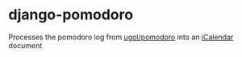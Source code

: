django-pomodoro
==============

Processes the pomodoro log from [ugol/pomodoro](https://github.com/ugol/pomodoro) into an [iCalendar](http://icalendar.readthedocs.org/en/latest/) document
